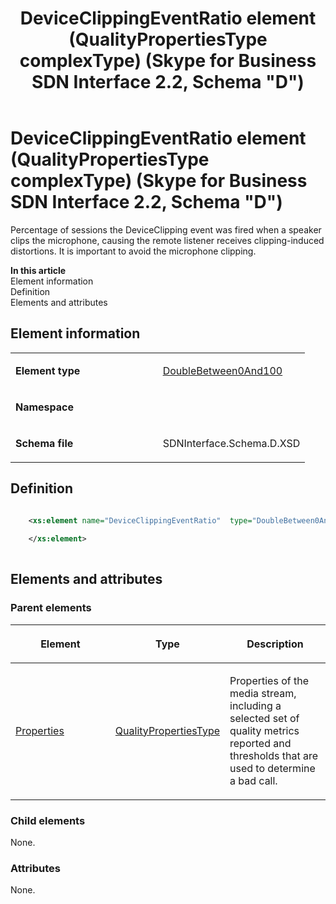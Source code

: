 ﻿---
title: DeviceClippingEventRatio element (QualityPropertiesType complexType) (Skype for Business SDN Interface 2.2, Schema "D")
TOCTitle: DeviceClippingEventRatio element
ms:assetid: 5c19d36b-dbbd-442c-4dd3-a7d00e9c8109
ms:mtpsurl: https://msdn.microsoft.com/en-us/library/Mt149468(v=office.16)
ms:contentKeyID: 65855415
ms.date: 08/24/2015
mtps_version: v=office.16
dev_langs:
- xml
---

# DeviceClippingEventRatio element (QualityPropertiesType complexType) (Skype for Business SDN Interface 2.2, Schema \"D\")

Percentage of sessions the DeviceClipping event was fired when a speaker clips the microphone, causing the remote listener receives clipping-induced distortions. It is important to avoid the microphone clipping.


**In this article**  
Element information  
Definition  
Elements and attributes  

## Element information

<table>
<colgroup>
<col style="width: 50%" />
<col style="width: 50%" />
</colgroup>
<tbody>
<tr class="odd">
<td><p><strong>Element type</strong></p></td>
<td><p><a href="doublebetween0and100-simpletype-skype-for-business-sdn-interface-2-2-schema-d.md">DoubleBetween0And100</a></p></td>
</tr>
<tr class="even">
<td><p><strong>Namespace</strong></p></td>
<td><p></p></td>
</tr>
<tr class="odd">
<td><p><strong>Schema file</strong></p></td>
<td><p>SDNInterface.Schema.D.XSD</p></td>
</tr>
</tbody>
</table>


## Definition

``` xml

    <xs:element name="DeviceClippingEventRatio"  type="DoubleBetween0And100">
    
    </xs:element>
  
```

## Elements and attributes

### Parent elements

<table>
<colgroup>
<col style="width: 33%" />
<col style="width: 33%" />
<col style="width: 33%" />
</colgroup>
<thead>
<tr class="header">
<th><p>Element</p></th>
<th><p>Type</p></th>
<th><p>Description</p></th>
</tr>
</thead>
<tbody>
<tr class="odd">
<td><p><a href="properties-element-qualitytype-complextype-skype-for-business-sdn-interface-2-2-schema-d.md">Properties</a></p></td>
<td><p><a href="qualitypropertiestype-complextype-skype-for-business-sdn-interface-2-2-schema-d.md">QualityPropertiesType</a></p></td>
<td><p>Properties of the media stream, including a selected set of quality metrics reported and thresholds that are used to determine a bad call.</p></td>
</tr>
</tbody>
</table>


### Child elements

None.

### Attributes

None.

